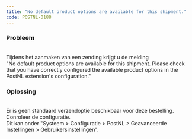 ```yaml
---
title: "No default product options are available for this shipment."
code: POSTNL-0188
---
```


<div class="columnLayout single" data-layout="single">
<div class="cell normal" data-type="normal">
<div class="innerCell">
<p><h3>Probleem</h3><br>Tijdens het aanmaken van een zending krijgt u de melding <br>"No default product options are available for this shipment. Please check that you have correctly configured the available product options in the PostNL extension's configuration."</p><p><h3>Oplossing</h3><br>Er is geen standaard verzendoptie beschikbaar voor deze bestelling. Conroleer de configuratie. <br>Dit kan onder "Systeem &gt; Configuratie &gt; PostNL &gt; Geavanceerde Instellingen &gt; Gebruikersinstellingen".</p></div>
</div>
</div>